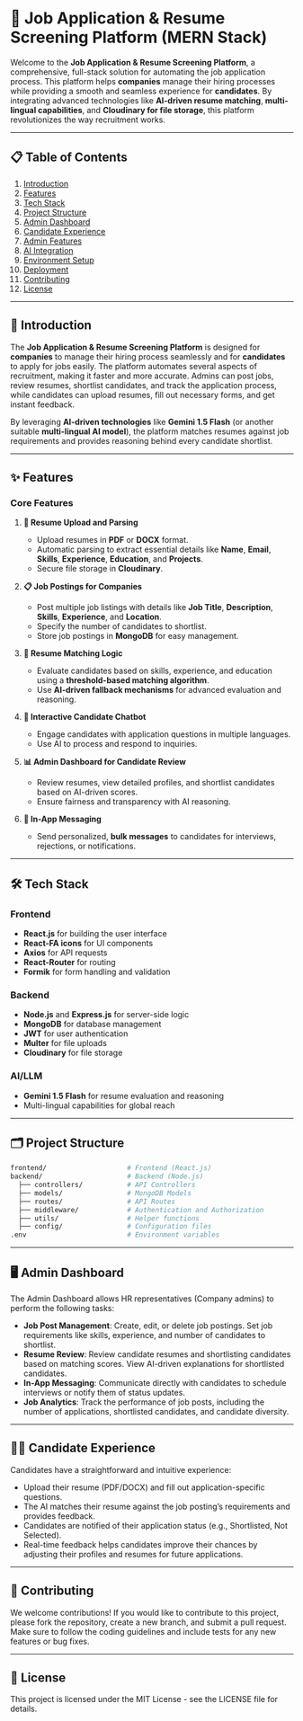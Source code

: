 # 🚀 Job Application & Resume Screening Platform (MERN Stack)

Welcome to the **Job Application & Resume Screening Platform**, a comprehensive, full-stack solution for automating the job application process. This platform helps **companies** manage their hiring processes while providing a smooth and seamless experience for **candidates**. By integrating advanced technologies like **AI-driven resume matching**, **multi-lingual capabilities**, and **Cloudinary for file storage**, this platform revolutionizes the way recruitment works.

---

## 📋 Table of Contents

1. [Introduction](#introduction)
2. [Features](#features)
3. [Tech Stack](#tech-stack)
4. [Project Structure](#project-structure)
5. [Admin Dashboard](#admin-dashboard)
6. [Candidate Experience](#candidate-experience)
7. [Admin Features](#admin-features)
8. [AI Integration](#ai-integration)
9. [Environment Setup](#environment-setup)
10. [Deployment](#deployment)
11. [Contributing](#contributing)
12. [License](#license)

---

## 🌟 Introduction

The **Job Application & Resume Screening Platform** is designed for **companies** to manage their hiring process seamlessly and for **candidates** to apply for jobs easily. The platform automates several aspects of recruitment, making it faster and more accurate. Admins can post jobs, review resumes, shortlist candidates, and track the application process, while candidates can upload resumes, fill out necessary forms, and get instant feedback.

By leveraging **AI-driven technologies** like **Gemini 1.5 Flash** (or another suitable **multi-lingual AI model**), the platform matches resumes against job requirements and provides reasoning behind every candidate shortlist.

---

## ✨ Features

### Core Features

1. **📄 Resume Upload and Parsing**  
   - Upload resumes in **PDF** or **DOCX** format.  
   - Automatic parsing to extract essential details like **Name**, **Email**, **Skills**, **Experience**, **Education**, and **Projects**.  
   - Secure file storage in **Cloudinary**.

2. **📋 Job Postings for Companies**  
   - Post multiple job listings with details like **Job Title**, **Description**, **Skills**, **Experience**, and **Location**.  
   - Specify the number of candidates to shortlist.  
   - Store job postings in **MongoDB** for easy management.

3. **🤖 Resume Matching Logic**  
   - Evaluate candidates based on skills, experience, and education using a **threshold-based matching algorithm**.  
   - Use **AI-driven fallback mechanisms** for advanced evaluation and reasoning.

4. **💬 Interactive Candidate Chatbot**  
   - Engage candidates with application questions in multiple languages.  
   - Use AI to process and respond to inquiries.

5. **📊 Admin Dashboard for Candidate Review**  
   - Review resumes, view detailed profiles, and shortlist candidates based on AI-driven scores.  
   - Ensure fairness and transparency with AI reasoning.

6. **📨 In-App Messaging**  
   - Send personalized, **bulk messages** to candidates for interviews, rejections, or notifications.

---

## 🛠️ Tech Stack

### Frontend
- **React.js** for building the user interface  
- **React-FA icons** for UI components  
- **Axios** for API requests  
- **React-Router** for routing  
- **Formik** for form handling and validation

### Backend
- **Node.js** and **Express.js** for server-side logic  
- **MongoDB** for database management  
- **JWT** for user authentication  
- **Multer** for file uploads  
- **Cloudinary** for file storage

### AI/LLM
- **Gemini 1.5 Flash** for resume evaluation and reasoning  
- Multi-lingual capabilities for global reach

---

## 🗂️ Project Structure

```bash
frontend/                    # Frontend (React.js)
backend/                     # Backend (Node.js)
  ├── controllers/           # API Controllers
  ├── models/                # MongoDB Models
  ├── routes/                # API Routes
  ├── middleware/            # Authentication and Authorization
  ├── utils/                 # Helper functions
  ├── config/                # Configuration files
.env                         # Environment variables
```

---

## 🖥️ Admin Dashboard

The Admin Dashboard allows HR representatives (Company admins) to perform the following tasks:

- **Job Post Management**: Create, edit, or delete job postings. Set job requirements like skills, experience, and number of candidates to shortlist.
- **Resume Review**: Review candidate resumes and shortlisting candidates based on matching scores. View AI-driven explanations for shortlisted candidates.
- **In-App Messaging**: Communicate directly with candidates to schedule interviews or notify them of status updates.
- **Job Analytics**: Track the performance of job posts, including the number of applications, shortlisted candidates, and candidate diversity.

---

## 👩‍💻 Candidate Experience

Candidates have a straightforward and intuitive experience:

- Upload their resume (PDF/DOCX) and fill out application-specific questions.
- The AI matches their resume against the job posting’s requirements and provides feedback.
- Candidates are notified of their application status (e.g., Shortlisted, Not Selected).
- Real-time feedback helps candidates improve their chances by adjusting their profiles and resumes for future applications.

---

## 🤝 Contributing

We welcome contributions! If you would like to contribute to this project, please fork the repository, create a new branch, and submit a pull request. Make sure to follow the coding guidelines and include tests for any new features or bug fixes.

---

## 📜 License

This project is licensed under the MIT License - see the LICENSE file for details.

